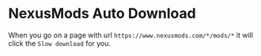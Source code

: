 # NexusMods Auto Download

When you go on a page with url `https://www.nexusmods.com/*/mods/*` it will click the `Slow download` for you.

